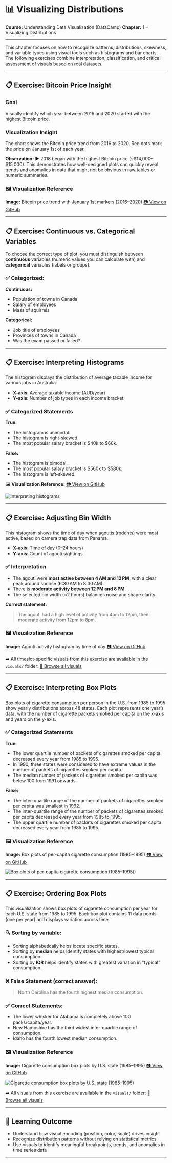 # 📊 Visualizing Distributions

**Course:** Understanding Data Visualization (DataCamp)
**Chapter:** 1 – Visualizing Distributions

---

This chapter focuses on how to recognize patterns, distributions, skewness, and variable types using visual tools such as histograms and bar charts. The following exercises combine interpretation, classification, and critical assessment of visuals based on real datasets.

---

## 📋 Exercise: Bitcoin Price Insight

### Goal

Visually identify which year between 2016 and 2020 started with the highest Bitcoin price.

### Visualization Insight

The chart shows the Bitcoin price trend from 2016 to 2020. Red dots mark the price on January 1st of each year.

**Observation:**
▶️ 2018 began with the highest Bitcoin price (\~\$14,000–\$15,000).
This demonstrates how well-designed plots can quickly reveal trends and anomalies in data that might not be obvious in raw tables or numeric summaries.

### 🖼️ Visualization Reference

**Image:** Bitcoin price trend with January 1st markers (2016–2020)
[📷 View on GitHub](https://github.com/VibeHarboe/Understanding-Data-Visualization/blob/7c1df77eb232399255092be0925880064fac201b/visuals/1.%20Motivating-visualization.png)

---

## 📋 Exercise: Continuous vs. Categorical Variables

To choose the correct type of plot, you must distinguish between **continuous** variables (numeric values you can calculate with) and **categorical** variables (labels or groups).

### ✅ Categorized:

**Continuous:**

* Population of towns in Canada
* Salary of employees
* Mass of squirrels

**Categorical:**

* Job title of employees
* Provinces of towns in Canada
* Was the exam passed or failed?

---

## 📋 Exercise: Interpreting Histograms

The histogram displays the distribution of average taxable income for various jobs in Australia.

* **X-axis**: Average taxable income (AUD/year)
* **Y-axis**: Number of job types in each income bracket

### ✅ Categorized Statements

**True:**

* The histogram is unimodal.
* The histogram is right-skewed.
* The most popular salary bracket is \$40k to \$60k.

**False:**

* The histogram is bimodal.
* The most popular salary bracket is \$560k to \$580k.
* The histogram is left-skewed.

🖼️ **Visualization Reference:**
[📷 View on GitHub](https://github.com/VibeHarboe/Understanding-Data-Visualization/blob/de16d94f6d7a99f30c468779a7bff10695c8e091/visuals/Interpreting%20histograms.jpg)

![Interpreting histograms](https://github.com/VibeHarboe/Understanding-Data-Visualization/blob/94bdacfdebe97b03e5d3691136ba1824e7ef1c01/visuals/Interpreting%20histograms.jpg "Interpreting histograms)")

---

## 📋 Exercise: Adjusting Bin Width

This histogram shows the time of day when agoutis (rodents) were most active, based on camera trap data from Panama.

* **X-axis**: Time of day (0–24 hours)
* **Y-axis**: Count of agouti sightings

### ✅ Interpretation

* The agouti were **most active between 4 AM and 12 PM**, with a clear peak around sunrise (6:30 AM to 8:30 AM).
* There is **moderate activity between 12 PM and 8 PM**.
* The selected bin width (≈2 hours) balances noise and shape clarity.

**Correct statement:**

> The agouti had a high level of activity from 4am to 12pm, then moderate activity from 12pm to 8pm.

### 🖼️ Visualization Reference

**Image:** Agouti activity histogram by time of day
[📷 View on GitHub](https://github.com/VibeHarboe/Understanding-Data-Visualization/blob/26e784e805727f0ff945bac19e94af701418ae61/visuals/Adjusting%20bin%20width/2%20hours_Adjusting%20bin%20width.PNG)

➡️ All timeslot-specific visuals from this exercise are available in the `visuals/` folder:
[📁 Browse all visuals](https://github.com/VibeHarboe/Understanding-Data-Visualization/tree/6ec4f260cdac9dad7b16a937961550719ca82fb7/visuals/Adjusting%20bin%20width)

---

## 📋 Exercise: Interpreting Box Plots

Box plots of cigarette consumption per person in the U.S. from 1985 to 1995 show yearly distributions across 48 states. Each plot represents one year’s data, with the number of cigarette packets smoked per capita on the x-axis and years on the y-axis.

### ✅ Categorized Statements

**True:**

* The lower quartile number of packets of cigarettes smoked per capita decreased every year from 1985 to 1995.
* In 1990, three states were considered to have extreme values in the number of packets of cigarettes smoked per capita.
* The median number of packets of cigarettes smoked per capita was below 100 from 1991 onwards.

**False:**

* The inter-quartile range of the number of packets of cigarettes smoked per capita was smallest in 1992.
* The inter-quartile range of the number of packets of cigarettes smoked per capita decreased every year from 1985 to 1995.
* The upper quartile number of packets of cigarettes smoked per capita decreased every year from 1985 to 1995.

### 🖼️ Visualization Reference

**Image:** Box plots of per-capita cigarette consumption (1985–1995)
[📷 View on GitHub](https://github.com/VibeHarboe/Understanding-Data-Visualization/blob/d58bd1d625924cbae82b02bf32423611735d57be/visuals/boxplot%20cig%20consumption%20by%20year.jpg)

![Box plots of per-capita cigarette consumption (1985–1995))](https://github.com/VibeHarboe/Understanding-Data-Visualization/blob/d58bd1d625924cbae82b02bf32423611735d57be/visuals/boxplot%20cig%20consumption%20by%20year.jpg "Box plots of per-capita cigarette consumption (1985–1995))")

---

## 📋 Exercise: Ordering Box Plots

This visualization shows box plots of cigarette consumption per year for each U.S. state from 1985 to 1995. Each box plot contains 11 data points (one per year) and displays variation across time.

### 🔍 Sorting by variable:

* Sorting alphabetically helps locate specific states.
* Sorting by **median** helps identify states with highest/lowest typical consumption.
* Sorting by **IQR** helps identify states with greatest variation in "typical" consumption.

### ❌ False Statement (correct answer):

> North Carolina has the fourth highest median consumption.

### ✅ Correct Statements:

* The lower whisker for Alabama is completely above 100 packs/capita/year.
* New Hampshire has the third widest inter-quartile range of consumption.
* Idaho has the fourth lowest median consumption.

### 🖼️ Visualization Reference

**Image:** Cigarette consumption box plots by U.S. state (1985–1995)
[📷 View on GitHub](https://github.com/VibeHarboe/Understanding-Data-Visualization/blob/a69341ede77402aea2fe4a28a92dd24ea6c3a6f9/visuals/Ordering%20box%20plots/Ordering%20box%20plots_us%20state.png)

![Cigarette consumption box plots by U.S. state (1985–1995)](https://github.com/VibeHarboe/Understanding-Data-Visualization/blob/a69341ede77402aea2fe4a28a92dd24ea6c3a6f9/visuals/Ordering%20box%20plots/Ordering%20box%20plots_us%20state.png "Cigarette consumption box plots by U.S. state (1985–1995)")

➡️ All visuals from this exercise are available in the `visuals/` folder:
[📁 Browse all visuals](https://github.com/VibeHarboe/Understanding-Data-Visualization/tree/c3d5bdf52f8f8af417b4d2475ed33b288fbb2816/visuals/Ordering%20box%20plots)

---

## 🧠 Learning Outcome

* Understand how visual encoding (position, color, scale) drives insight
* Recognize distribution patterns without relying on statistical metrics
* Use visuals to identify meaningful breakpoints, trends, and anomalies in time series data

---
